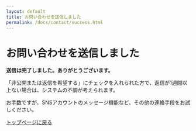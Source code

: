 ```yaml
---
layout: default
title: お問い合わせを送信しました
permalink: /docs/contact/success.html
---
```


<div class="default-content">
    <h1>お問い合わせを送信しました</h1>
    <p><strong>送信は完了しました。ありがとうございます。</strong></p>
    <p>「非公開または返信を希望する」にチェックを入れられた方で、返信が1週間以上ない場合は、システムの不調が考えられます。</p>
    <p>お手数ですが、SNSアカウントのメッセージ機能など、その他の連絡手段をお試しください。</p>
    <a href="{{ '/' | relative_url }}">トップページに戻る</a>
</div>
